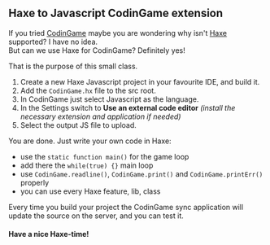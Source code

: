 ## Haxe to Javascript CodinGame extension

If you tried [CodinGame](http://www.codingame.com) maybe you are wondering why isn't [Haxe](https://haxe.org) supported? I have no idea.  
But can we use Haxe for CodinGame? Definitely yes!

That is the purpose of this small class.  
1. Create a new Haxe Javascript project in your favourite IDE, and build it.
2. Add the `CodinGame.hx` file to the src root.
3. In CodinGame just select Javascript as the language.
4. In the Settings switch to **Use an external code editor** _(install the necessary extension and application if needed)_
5. Select the output JS file to upload.

You are done. Just write your own code in Haxe:
- use the `static function main()` for the game loop
- add there the `while(true) {}` main loop
- use `CodinGame.readline()`, `CodinGame.print()` and `CodinGame.printErr()` properly
- you can use every Haxe feature, lib, class
 
Every time you build your project the CodinGame sync application will update the source on the server, and you can test it.

#### Have a nice Haxe-time!
